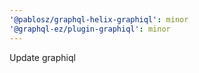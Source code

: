 ```yaml
---
'@pablosz/graphql-helix-graphiql': minor
'@graphql-ez/plugin-graphiql': minor
---
```


Update graphiql
